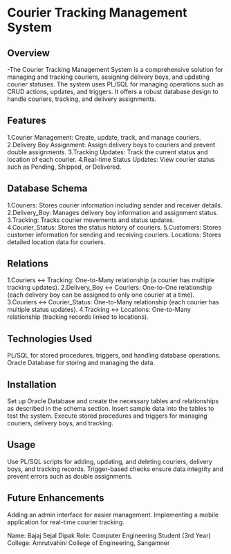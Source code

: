 
# Courier Tracking Management System
## Overview
-The Courier Tracking Management System is a comprehensive solution for managing and tracking couriers, assigning delivery boys, and updating courier statuses. The 
 system uses PL/SQL for managing operations such as CRUD actions, updates, and triggers. It offers a robust database design to handle couriers, tracking, and 
 delivery assignments.

## Features
1.Courier Management: Create, update, track, and manage couriers.<br />
2.Delivery Boy Assignment: Assign delivery boys to couriers and prevent double assignments.
3.Tracking Updates: Track the current status and location of each courier.
4.Real-time Status Updates: View courier status such as Pending, Shipped, or Delivered.

## Database Schema
1.Couriers: Stores courier information including sender and receiver details.
2.Delivery_Boy: Manages delivery boy information and assignment status.
3.Tracking: Tracks courier movements and status updates.
4.Courier_Status: Stores the status history of couriers.
5.Customers: Stores customer information for sending and receiving couriers.
Locations: Stores detailed location data for couriers.

## Relations
1.Couriers ↔ Tracking: One-to-Many relationship (a courier has multiple tracking updates).
2.Delivery_Boy ↔ Couriers: One-to-One relationship (each delivery boy can be assigned to only one courier at a time).
3.Couriers ↔ Courier_Status: One-to-Many relationship (each courier has multiple status updates).
4.Tracking ↔ Locations: One-to-Many relationship (tracking records linked to locations).

## Technologies Used
PL/SQL for stored procedures, triggers, and handling database operations.
Oracle Database for storing and managing the data.

## Installation
Set up Oracle Database and create the necessary tables and relationships as described in the schema section.
Insert sample data into the tables to test the system.
Execute stored procedures and triggers for managing couriers, delivery boys, and tracking.

## Usage
Use PL/SQL scripts for adding, updating, and deleting couriers, delivery boys, and tracking records.
Trigger-based checks ensure data integrity and prevent errors such as double assignments.

## Future Enhancements
Adding an admin interface for easier management.
Implementing a mobile application for real-time courier tracking.

Name: Bajaj Sejal Dipak
Role: Computer Engineering Student (3rd Year)
College: Amrutvahini College of Engineering, Sangamner
